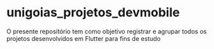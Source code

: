 # unigoias_projetos_devmobile
O presente repositório tem como objetivo registrar e agrupar todos os projetos desenvolvidos em Flutter para fins de estudo
